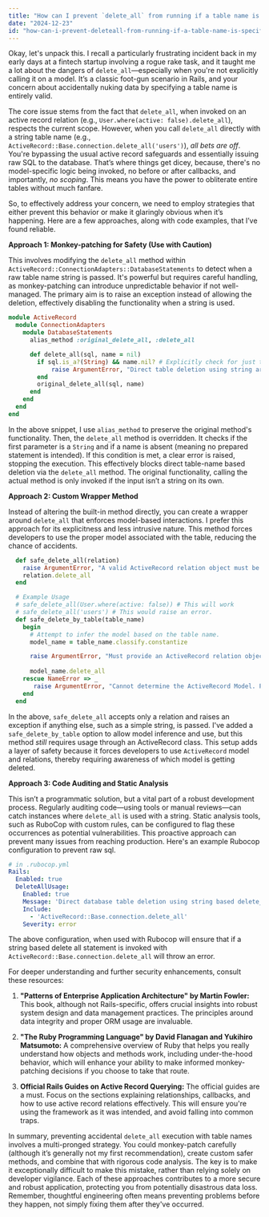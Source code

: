 ```yaml
---
title: "How can I prevent `delete_all` from running if a table name is specified in Ruby on Rails?"
date: "2024-12-23"
id: "how-can-i-prevent-deleteall-from-running-if-a-table-name-is-specified-in-ruby-on-rails"
---
```


Okay, let's unpack this. I recall a particularly frustrating incident back in my early days at a fintech startup involving a rogue rake task, and it taught me a lot about the dangers of `delete_all`—especially when you're not explicitly calling it on a model. It’s a classic foot-gun scenario in Rails, and your concern about accidentally nuking data by specifying a table name is entirely valid.

The core issue stems from the fact that `delete_all`, when invoked on an active record relation (e.g., `User.where(active: false).delete_all`), respects the current scope. However, when you call `delete_all` directly with a string table name (e.g., `ActiveRecord::Base.connection.delete_all('users')`), *all bets are off*. You're bypassing the usual active record safeguards and essentially issuing raw SQL to the database. That’s where things get dicey, because, there's no model-specific logic being invoked, no before or after callbacks, and importantly, *no scoping*. This means you have the power to obliterate entire tables without much fanfare.

So, to effectively address your concern, we need to employ strategies that either prevent this behavior or make it glaringly obvious when it’s happening. Here are a few approaches, along with code examples, that I’ve found reliable.

**Approach 1: Monkey-patching for Safety (Use with Caution)**

This involves modifying the `delete_all` method within `ActiveRecord::ConnectionAdapters::DatabaseStatements` to detect when a raw table name string is passed. It's powerful but requires careful handling, as monkey-patching can introduce unpredictable behavior if not well-managed. The primary aim is to raise an exception instead of allowing the deletion, effectively disabling the functionality when a string is used.

```ruby
module ActiveRecord
  module ConnectionAdapters
    module DatabaseStatements
      alias_method :original_delete_all, :delete_all

      def delete_all(sql, name = nil)
        if sql.is_a?(String) && name.nil? # Explicitly check for just the raw sql
            raise ArgumentError, "Direct table deletion using string argument is forbidden. Please use model-based delete_all method or a safe alternative."
        end
        original_delete_all(sql, name)
      end
    end
  end
end
```

In the above snippet, I use `alias_method` to preserve the original method's functionality. Then, the `delete_all` method is overridden. It checks if the first parameter is a `String` and if a name is absent (meaning no prepared statement is intended). If this condition is met, a clear error is raised, stopping the execution. This effectively blocks direct table-name based deletion via the `delete_all` method. The original functionality, calling the actual method is only invoked if the input isn’t a string on its own.

**Approach 2: Custom Wrapper Method**

Instead of altering the built-in method directly, you can create a wrapper around `delete_all` that enforces model-based interactions. I prefer this approach for its explicitness and less intrusive nature. This method forces developers to use the proper model associated with the table, reducing the chance of accidents.

```ruby
  def safe_delete_all(relation)
    raise ArgumentError, "A valid ActiveRecord relation object must be provided." unless relation.is_a?(ActiveRecord::Relation)
    relation.delete_all
  end

  # Example Usage
  # safe_delete_all(User.where(active: false)) # This will work
  # safe_delete_all('users') # This would raise an error.
  def safe_delete_by_table(table_name)
    begin
      # Attempt to infer the model based on the table name.
      model_name = table_name.classify.constantize

      raise ArgumentError, "Must provide an ActiveRecord relation object" unless model_name.is_a?(Class) && model_name < ActiveRecord::Base
       
      model_name.delete_all
    rescue NameError => _
       raise ArgumentError, "Cannot determine the ActiveRecord Model. Provide an Active Record Model Relation"
    end
  end


```

In the above, `safe_delete_all` accepts only a relation and raises an exception if anything else, such as a simple string, is passed. I've added a `safe_delete_by_table` option to allow model inference and use, but this method *still* requires usage through an ActiveRecord class. This setup adds a layer of safety because it forces developers to use `ActiveRecord` model and relations, thereby requiring awareness of which model is getting deleted.

**Approach 3: Code Auditing and Static Analysis**

This isn’t a programmatic solution, but a vital part of a robust development process. Regularly auditing code—using tools or manual reviews—can catch instances where `delete_all` is used with a string. Static analysis tools, such as RuboCop with custom rules, can be configured to flag these occurrences as potential vulnerabilities. This proactive approach can prevent many issues from reaching production. Here's an example Rubocop configuration to prevent raw sql.

```yaml
# in .rubocop.yml
Rails:
  Enabled: true
  DeleteAllUsage:
    Enabled: true
    Message: 'Direct database table deletion using string based delete_all is not permitted. Use Model Relation based deletes'
    Include:
      - 'ActiveRecord::Base.connection.delete_all'
    Severity: error

```

The above configuration, when used with Rubocop will ensure that if a string based delete all statement is invoked with `ActiveRecord::Base.connection.delete_all` will throw an error.

For deeper understanding and further security enhancements, consult these resources:

1.  **"Patterns of Enterprise Application Architecture" by Martin Fowler:** This book, although not Rails-specific, offers crucial insights into robust system design and data management practices. The principles around data integrity and proper ORM usage are invaluable.

2.  **"The Ruby Programming Language" by David Flanagan and Yukihiro Matsumoto:** A comprehensive overview of Ruby that helps you really understand how objects and methods work, including under-the-hood behavior, which will enhance your ability to make informed monkey-patching decisions if you choose to take that route.

3.  **Official Rails Guides on Active Record Querying:** The official guides are a must. Focus on the sections explaining relationships, callbacks, and how to use active record relations effectively. This will ensure you're using the framework as it was intended, and avoid falling into common traps.

In summary, preventing accidental `delete_all` execution with table names involves a multi-pronged strategy. You could monkey-patch carefully (although it’s generally not my first recommendation), create custom safer methods, and combine that with rigorous code analysis. The key is to make it exceptionally difficult to make this mistake, rather than relying solely on developer vigilance. Each of these approaches contributes to a more secure and robust application, protecting you from potentially disastrous data loss. Remember, thoughtful engineering often means preventing problems before they happen, not simply fixing them after they've occurred.
